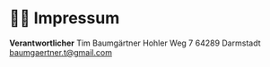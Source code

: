 # 🧑‍⚖️ Impressum
**Verantwortlicher** 
Tim Baumgärtner 
Hohler Weg 7 
64289 Darmstadt 
baumgaertner.t@gmail.com 
